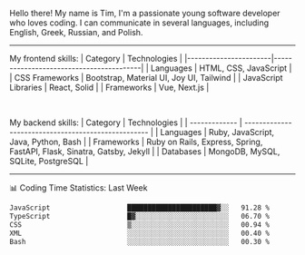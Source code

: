 
Hello there! My name is Tim, I'm a passionate young software developer who loves coding. I can communicate in several languages, including English, Greek, Russian, and Polish. 

---

<div>

My frontend skills:
| Category | Technologies |
|-----------------------|-----------------------------------------|
| Languages | HTML, CSS, JavaScript |
| CSS Frameworks | Bootstrap, Material UI, Joy UI, Tailwind |
| JavaScript Libraries | React, Solid |
| Frameworks | Vue, Next.js |

<br/>

My backend skills:
| Category | Technologies |
| ------------- | --------------------------------------------------- |
| Languages | Ruby, JavaScript, Java, Python, Bash |
| Frameworks | Ruby on Rails, Express, Spring, FastAPI, Flask, Sinatra, Gatsby, Jekyll |
| Databases | MongoDB, MySQL, SQLite, PostgreSQL |

</div>

---

<div id="skills" align="center">
<!--       <img class="img" src="https://raw.githubusercontent.com/talmkg/github-stats/master/generated/overview.svg#gh-dark-mode-only"/>
      <img class="img" src="https://raw.githubusercontent.com/talmkg/github-stats/master/generated/languages.svg#gh-dark-mode-only"/>
      <img class="img" src="https://raw.githubusercontent.com/talmkg/github-stats/master/generated/overview.svg#gh-light-mode-only"/>
      <img class="img" src="https://raw.githubusercontent.com/talmkg/github-stats/master/generated/languages.svg#gh-light-mode-only"/> -->

<!-- ![](http://github-profile-summary-cards.vercel.app/api/cards/stats?username=talmkg&theme=moltack) ![](http://github-profile-summary-cards.vercel.app/api/cards/productive-time?username=talmkg&theme=moltack&utcOffset=8) -->

</div>

📊 Coding Time Statistics: Last Week
<!--START_SECTION:waka-->

```txt
JavaScript                   ██████████████████████▓░░   91.28 %
TypeScript                   █▓░░░░░░░░░░░░░░░░░░░░░░░   06.70 %
CSS                          ▒░░░░░░░░░░░░░░░░░░░░░░░░   00.94 %
XML                          ░░░░░░░░░░░░░░░░░░░░░░░░░   00.40 %
Bash                         ░░░░░░░░░░░░░░░░░░░░░░░░░   00.30 %
```

<!--END_SECTION:waka-->

<!--
---
<div align="center">
      <img src="https://i.pinimg.com/736x/58/fa/48/58fa48ad5263beafc161999eb68341da.jpg"  width="33%"/>
      <img src="https://i.pinimg.com/564x/aa/f3/37/aaf33792278d25c0c30f7f83555597b8.jpg"  width="33%"/>
      <img src="https://i.pinimg.com/736x/ed/b0/c0/edb0c004ba777032488f5067218df68e.jpg"  width="33%"/>
</div>-->
